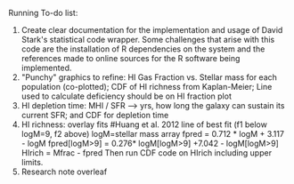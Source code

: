 Running To-do list:
1. Create clear documentation for the implementation and usage of David Stark's statistical code wrapper. Some challenges
that arise with this code are the installation of R dependencies on the system and the references made to online 
sources for the R software being implemented.
2. "Punchy" graphics to refine: HI Gas Fraction vs. Stellar mass for each population (co-plotted); 
CDF of HI richness from Kaplan-Meier; Line used to calculate deficiency should be on HI fraction plot
3. HI depletion time: MHI / SFR --> yrs, how long the galaxy can sustain its current SFR; and CDF for depletion time
4. HI richness: overlay fits
   #Huang et al. 2012 line of best fit (f1 below logM=9, f2 above)
   logM=stellar mass array
   fpred = 0.712 * logM + 3.117 - logM
   fpred[logM>9] = 0.276* logM[logM>9] +7.042 - logM[logM>9]
   HIrich = Mfrac - fpred
   Then run CDF code on HIrich including upper limits.
5. Research note overleaf
